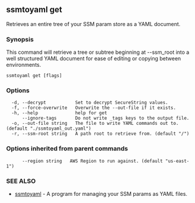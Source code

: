 ## ssmtoyaml get

Retrieves an entire tree of your SSM param store as a YAML document.

### Synopsis

This command will retrieve a tree or subtree beginning at --ssm_root 
into a well structured YAML document for ease of editing or copying between
environments.

```
ssmtoyaml get [flags]
```

### Options

```
  -d, --decrypt           Set to decrypt SecureString values.
  -f, --force-overwrite   Overwrite the --out-file if it exists.
  -h, --help              help for get
      --ignore-tags       Do not write _tags keys to the output file.
  -o, --out-file string   The file to write YAML commands out to. (default "./ssmtoyaml_out.yaml")
  -r, --ssm-root string   A path root to retrieve from. (default "/")
```

### Options inherited from parent commands

```
      --region string   AWS Region to run against. (default "us-east-1")
```

### SEE ALSO

* [ssmtoyaml](docs/ssmtoyaml.md)	 - A program for managing your SSM params as YAML files.


